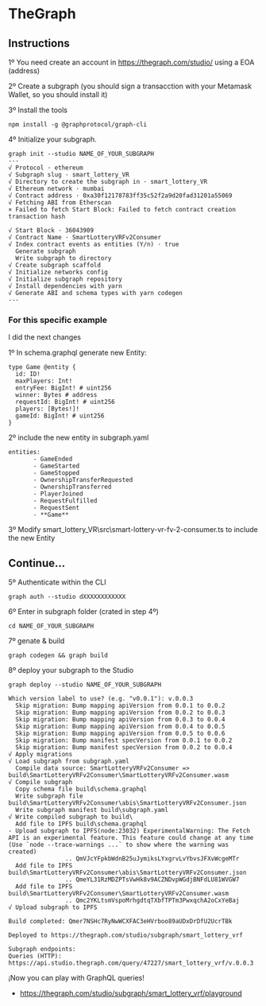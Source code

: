 # TheGraph

## Instructions

1º You need create an account in https://thegraph.com/studio/ using a EOA (address)

2º Create a subgraph (you should sign a transacction with your Metamask Wallet, so you should install it)

3º Install the tools
``` shell
npm install -g @graphprotocol/graph-cli 
``` 
4º Initialize your subgraph.
``` shell
graph init --studio NAME_OF_YOUR_SUBGRAPH
---
√ Protocol · ethereum
√ Subgraph slug · smart_lottery_VR
√ Directory to create the subgraph in · smart_lottery_VR
√ Ethereum network · mumbai
√ Contract address · 0xa30f12178783ff35c52f2a9d20fad31201a55069
√ Fetching ABI from Etherscan
× Failed to fetch Start Block: Failed to fetch contract creation transaction hash

√ Start Block · 36043909
√ Contract Name · SmartLotteryVRFv2Consumer
√ Index contract events as entities (Y/n) · true
  Generate subgraph
  Write subgraph to directory
√ Create subgraph scaffold
√ Initialize networks config
√ Initialize subgraph repository
√ Install dependencies with yarn
√ Generate ABI and schema types with yarn codegen
---
``` 

### For this specific example
I did the next changes

1º In schema.graphql generate new Entity:
```
type Game @entity {
  id: ID!
  maxPlayers: Int!
  entryFee: BigInt! # uint256
  winner: Bytes # address
  requestId: BigInt! # uint256
  players: [Bytes!]!
  gameId: BigInt! # uint256
}
```

2º include the new entity in subgraph.yaml
 ```
 entities:
        - GameEnded
        - GameStarted
        - GameStopped
        - OwnershipTransferRequested
        - OwnershipTransferred
        - PlayerJoined
        - RequestFulfilled
        - RequestSent
        - **Game**
```
3º Modify smart_lottery_VR\src\smart-lottery-vr-fv-2-consumer.ts to include the new Entity


## Continue...

5º Authenticate within the CLI
``` shell
graph auth --studio dXXXXXXXXXXXX 
``` 
6º Enter in subgraph folder (crated in step 4º)
``` shell
cd NAME_OF_YOUR_SUBGRAPH
``` 
7º  genate & build
``` shell
graph codegen && graph build
``` 
8º  deploy your subgraph to the Studio
``` shell
graph deploy --studio NAME_OF_YOUR_SUBGRAPH

Which version label to use? (e.g. "v0.0.1"): v.0.0.3
  Skip migration: Bump mapping apiVersion from 0.0.1 to 0.0.2
  Skip migration: Bump mapping apiVersion from 0.0.2 to 0.0.3
  Skip migration: Bump mapping apiVersion from 0.0.3 to 0.0.4
  Skip migration: Bump mapping apiVersion from 0.0.4 to 0.0.5
  Skip migration: Bump mapping apiVersion from 0.0.5 to 0.0.6
  Skip migration: Bump manifest specVersion from 0.0.1 to 0.0.2
  Skip migration: Bump manifest specVersion from 0.0.2 to 0.0.4
√ Apply migrations
√ Load subgraph from subgraph.yaml
  Compile data source: SmartLotteryVRFv2Consumer => build\SmartLotteryVRFv2Consumer\SmartLotteryVRFv2Consumer.wasm
√ Compile subgraph
  Copy schema file build\schema.graphql
  Write subgraph file build\SmartLotteryVRFv2Consumer\abis\SmartLotteryVRFv2Consumer.json
  Write subgraph manifest build\subgraph.yaml
√ Write compiled subgraph to build\
  Add file to IPFS build\schema.graphql
- Upload subgraph to IPFS(node:23032) ExperimentalWarning: The Fetch API is an experimental feature. This feature could change at any time
(Use `node --trace-warnings ...` to show where the warning was created)
                .. QmVJcYFpkbWdnB25uJymiksLYxgrvLvYbvsJFXvWcgeMTr
  Add file to IPFS build\SmartLotteryVRFv2Consumer\abis\SmartLotteryVRFv2Consumer.json
                .. QmeYL31RzMDZPTsVwHk8v9ACZNDvpWGdjBNFdLU81WVGW7
  Add file to IPFS build\SmartLotteryVRFv2Consumer\SmartLotteryVRFv2Consumer.wasm
                .. Qmc2YKLtsmVspoMrhgdtqTXbfTPTm3PwxqchA2oCxYeBaj
√ Upload subgraph to IPFS

Build completed: Qmer7NSHc7RyNwWCXFAC3eHVrboo89aUDxDrDfU2UcrTBk

Deployed to https://thegraph.com/studio/subgraph/smart_lottery_vrf

Subgraph endpoints:
Queries (HTTP):     https://api.studio.thegraph.com/query/47227/smart_lottery_vrf/v.0.0.3

``` 
¡Now you can play with GraphQL queries!
  - https://thegraph.com/studio/subgraph/smart_lottery_vrf/playground